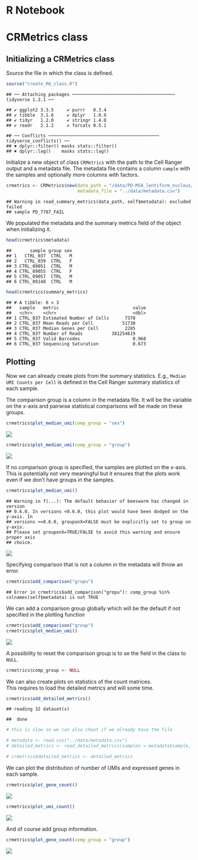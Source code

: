 R Notebook
================

# CRMetrics class

## Initializing a CRMetrics class

Source the file in which the class is defined.

``` r
source("create_R6_class.R")
```

    ## ── Attaching packages ─────────────────────────────────────── tidyverse 1.3.1 ──

    ## ✔ ggplot2 3.3.5     ✔ purrr   0.3.4
    ## ✔ tibble  3.1.6     ✔ dplyr   1.0.9
    ## ✔ tidyr   1.2.0     ✔ stringr 1.4.0
    ## ✔ readr   2.1.2     ✔ forcats 0.5.1

    ## ── Conflicts ────────────────────────────────────────── tidyverse_conflicts() ──
    ## ✖ dplyr::filter() masks stats::filter()
    ## ✖ dplyr::lag()    masks stats::lag()

Initialize a new object of class `CRMetrics` with the path to the Cell
Ranger output and a metadata file. The metadata file contains a column
`sample` with the samples and optionally more columns with factors.

``` r
crmetrics <- CRMetrics$new(data_path = "/data/PD-MSA_lentiform_nucleus/counts_premrna/", 
                           metadata_file = "../data/metadata.csv")
```

    ## Warning in read_summary_metrics(data_path, self$metadata): excluded failed
    ## sample PD_7787_FAIL

We populated the metadata and the summary metrics field of the object
when initializing it.

``` r
head(crmetrics$metadata)
```

    ##       sample group sex
    ## 1   CTRL_037  CTRL   M
    ## 2   CTRL_039  CTRL   F
    ## 3 CTRL_09051  CTRL   M
    ## 4 CTRL_09055  CTRL   F
    ## 5 CTRL_09057  CTRL   M
    ## 6 CTRL_09148  CTRL   M

``` r
head(crmetrics$summary_metrics)
```

    ## # A tibble: 6 × 3
    ##   sample   metric                            value
    ##   <chr>    <chr>                             <dbl>
    ## 1 CTRL_037 Estimated Number of Cells      7370    
    ## 2 CTRL_037 Mean Reads per Cell           51730    
    ## 3 CTRL_037 Median Genes per Cell          2285    
    ## 4 CTRL_037 Number of Reads           381254619    
    ## 5 CTRL_037 Valid Barcodes                    0.968
    ## 6 CTRL_037 Sequencing Saturation             0.673

## Plotting

Now we can already create plots from the summary statistics. E.g.,
`Median UMI Counts per Cell` is defined in the Cell Ranger summary
statistics of each sample.

The comparison group is a column in the metadata file. It will be the
variable on the x-axis and pairwise statistical comparisons will be made
on these groups.

``` r
crmetrics$plot_median_umi(comp_group = "sex")
```

![](demo_CRMetrics_class_files/figure-gfm/unnamed-chunk-4-1.png)<!-- -->

``` r
crmetrics$plot_median_umi(comp_group = "group")
```

![](demo_CRMetrics_class_files/figure-gfm/unnamed-chunk-4-2.png)<!-- -->

If no comparison group is specified, the samples are plotted on the
x-axis.  
This is potentially not very meaningful but it ensures that the plots
work even if we don’t have groups in the samples.

``` r
crmetrics$plot_median_umi()
```

    ## Warning in f(...): The default behavior of beeswarm has changed in version
    ## 0.6.0. In versions <0.6.0, this plot would have been dodged on the y-axis. In
    ## versions >=0.6.0, grouponX=FALSE must be explicitly set to group on y-axis.
    ## Please set grouponX=TRUE/FALSE to avoid this warning and ensure proper axis
    ## choice.

![](demo_CRMetrics_class_files/figure-gfm/unnamed-chunk-5-1.png)<!-- -->

Specifying comparison that is not a column in the metadata will throw an
error.

``` r
crmetrics$add_comparison("gropu")
```

    ## Error in crmetrics$add_comparison("gropu"): comp_group %in% colnames(self$metadata) is not TRUE

We can add a comparison group globally which will be the default if not
specified in the plotting function

``` r
crmetrics$add_comparison("group")
crmetrics$plot_median_umi()
```

![](demo_CRMetrics_class_files/figure-gfm/unnamed-chunk-7-1.png)<!-- -->

A possibility to reset the comparison group is to se the field in the
class to `NULL`.

``` r
crmetrics$comp_group <- NULL
```

We can also create plots on statistics of the count matrices.  
This requires to load the detailed metrics and will some time.

``` r
crmetrics$add_detailed_metrics()
```

    ## reading 32 dataset(s)

    ##  done

``` r
# this is slow so we can also cheat if we already have the file

# metadata <- read.csv("../data/metadata.csv")
# detailed_metrics <- read_detailed_metrics(samples = metadata$sample, data_path = "/data/PD-MSA_lentiform_nucleus/counts_premrna/")

# crmetrics$detailed_metrics <- detailed_metrics
```

We can plot the distribution of number of UMIs and expressed genes in
each sample.

``` r
crmetrics$plot_gene_count()
```

![](demo_CRMetrics_class_files/figure-gfm/unnamed-chunk-10-1.png)<!-- -->

``` r
crmetrics$plot_umi_count()
```

![](demo_CRMetrics_class_files/figure-gfm/unnamed-chunk-10-2.png)<!-- -->

And of course add group information.

``` r
crmetrics$plot_gene_count(comp_group = "group")
```

![](demo_CRMetrics_class_files/figure-gfm/unnamed-chunk-11-1.png)<!-- -->
